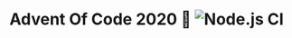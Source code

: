 # Advent Of Code 2020 🎄 ![Node.js CI](https://github.com/SantiMA10/AdventOfCode-2020/workflows/Node.js%20CI/badge.svg)

